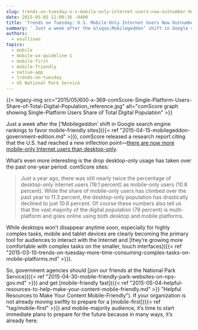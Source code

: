 ```yaml
---
slug: trends-on-tuesday-u-s-mobile-only-internet-users-now-outnumber-desktop-only-users
date: 2015-05-05 11:00:36 -0400
title: 'Trends on Tuesday: U.S. Mobile-Only Internet Users Now Outnumber Desktop-Only Users'
summary: ' Just a week after the &lsquo;Mobilegeddon’ shift in Google search engine rankings to favor mobile-friendly sites, comScore released a research report citing that the U.S. had reached a new inflection point&mdash;there are now more mobile-only Internet users than desktop-only. What’s even'
authors:
  - wsullivan
topics:
  - mobile
  - mobile-ux-guideline-1
  - mobile-first
  - mobile-friendly
  - native-app
  - trends-on-tuesday
  - US National Park Service
---
```


{{< legacy-img src="2015/05/600-x-369-comScore-Single-Platform-Users-Share-of-Total-Digital-Population_reference.jpg" alt="comScore graph showing Single-Platform Users Share of Total Digital Population" >}}

Just a week after the [‘Mobilegeddon’ shift in Google search engine rankings to favor mobile-friendly sites]({{< ref "2015-04-15-mobilegeddon-government-edition.md" >}}), comScore released a research report citing that the U.S. had reached a new inflection point—[there are now more mobile-only Internet users than desktop-only](http://www.comscore.com/Insights/Blog/Number-of-Mobile-Only-Internet-Users-Now-Exceeds-Desktop-Only-in-the-U.S).

What’s even more interesting is the drop desktop-only usage has taken over the past one-year period. comScore sites:

> Just a year ago, there was still nearly twice the percentage of desktop-only internet users (19.1 percent) as mobile-only users (10.8 percent). While the share of mobile-only users has climbed over the past year to 11.3 percent, the desktop-only population has drastically declined to just 10.6 percent. Of course these numbers also tell us that the vast majority of the digital population (78 percent) is multi-platform and goes online using both desktop and mobile platforms.

While desktops won’t disappear anytime soon, especially for highly complex tasks, mobile and tablet devices are clearly becoming the primary tool for audiences to interact with the Internet and [they’re growing more comfortable with complex tasks on the smaller, touch interfaces]({{< ref "2015-03-10-trends-on-tuesday-more-time-consuming-complex-tasks-on-mobile-platforms.md" >}}).

So, government agencies should [join our friends at the National Park Service]({{< ref "2015-04-30-mobile-friendly-park-websites-on-nps-gov.md" >}}) and get [mobile-friendly fast]({{< ref "2015-05-04-helpful-resources-to-help-make-your-content-mobile-friendly.md" >}} "Helpful Resources to Make Your Content Mobile-Friendly"). If your organization is not already moving swiftly to prepare for a [mobile-first]({{< ref "tag/mobile-first" >}}) and mobile-majority audience, it’s time to start immediate plans to prepare for the future because in many ways, it’s already here.